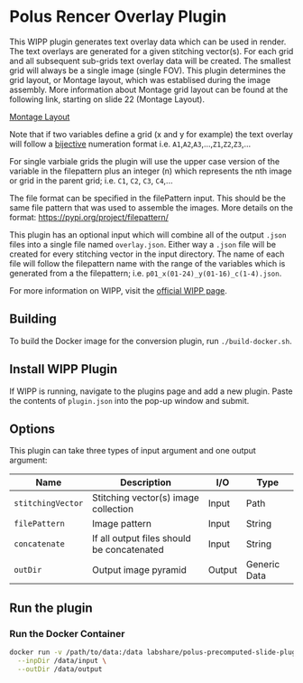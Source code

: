 # Polus Rencer Overlay Plugin

This WIPP plugin generates text overlay data which can be used in render. The
text overlays are generated for a given stitching vector(s). For each grid and 
all subsequent sub-grids text overlay data will be created. The smallest grid 
will always be a single image (single FOV). This plugin determines the grid 
layout, or Montage layout, which was establised during the image assembly. More 
information about Montage grid layout can be found at the following link,
starting on slide 22 (Montage Layout).

[Montage Layout](https://docs.google.com/presentation/d/1DJrtu8EQgm5V32OC_M4BfFvtMdr5AkVtK3dAJZIwybw/edit#slide=id.g805758cc76_0_39)

Note that if two variables define a grid (x and y for example) the text overlay
will follow a [bijective](https://en.wikipedia.org/wiki/Bijective_numeration) 
numeration format i.e. `A1`,`A2`,`A3`,...,`Z1`,`Z2`,`Z3`,...

For single varbiale grids the plugin will use the upper case version of the 
variable in the filepattern plus an integer (n) which represents the nth image
or grid in the parent grid; i.e. `C1`, `C2`, `C3`, `C4`,...

The file format can be specified in the filePattern input. This should be the
same file pattern that was used to assemble the images.
More details on the format: https://pypi.org/project/filepattern/

This plugin has an optional input which will combine all of the output `.json`
files into a single file named `overlay.json`. Either way a `.json` file will
be created for every stitching vector in the input directory. The name of each
file will follow the filepattern name with the range of the variables which is
generated from a the filepattern; i.e. `p01_x(01-24)_y(01-16)_c(1-4).json`.

For more information on WIPP, visit the
[official WIPP page](https://isg.nist.gov/deepzoomweb/software/wipp).

## Building

To build the Docker image for the conversion plugin, run
`./build-docker.sh`.

## Install WIPP Plugin

If WIPP is running, navigate to the plugins page and add a new plugin. Paste the
contents of `plugin.json` into the pop-up window and submit.

## Options

This plugin can take three types of input argument and one output argument:

| Name              | Description                                           | I/O    | Type         |
|-------------------|-------------------------------------------------------|--------|--------------|
| `stitchingVector` | Stitching vector(s) image collection                  | Input  | Path         |
| `filePattern`     | Image pattern                                         | Input  | String       |
| `concatenate`     | If all output files should be concatenated            | Input  | String       |
| `outDir`          | Output image pyramid                                  | Output | Generic Data |

## Run the plugin

### Run the Docker Container

```bash
docker run -v /path/to/data:/data labshare/polus-precomputed-slide-plugin \
  --inpDir /data/input \
  --outDir /data/output
```

